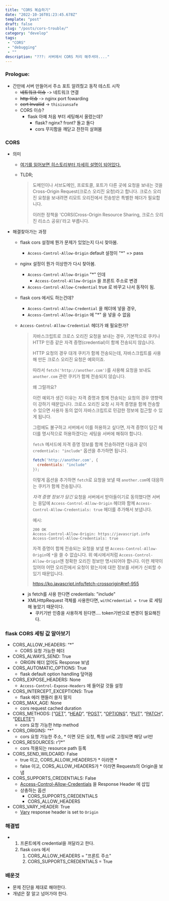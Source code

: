 ```yaml
---
title: "CORS 복습하기"
date: "2022-10-16T01:23:45.678Z"
template: "post"
draft: false
slug: "/posts/cors-trouble/"
category: "develop"
tags:
 - "CORS"
 - "debugging"
 - ""
description: "???: 서버에서 CORS 처리 해주셔야...."
---
```



### Prologue:

- 간만에 서버 만들어서 주소 포트 알려줬고 동작 테스트 시작
    - ~~네트워크 이슈~~ -> 네트워크 연결 
    - ~~http 이슈~~ -> nginx port fowarding
    - ~~cert Invaliid~~ -> `thisisunsafe`
    - CORS 이슈?
        - flask 아예 처음 부터 세팅해서 올렸는데?
            - flask? nginx? front? 돌고 돌다
            -  cors 무지함을 깨닫고 찬찬히 살펴봄

### CORS

- 의미

    - [여기를 읽어보면 히스토리부터 자세히 설명이 되어있다. ](https://ko.javascript.info/fetch-crossorigin)

    - TLDR;

        > 도메인이나 서브도메인, 프로토콜, 포트가 다른 곳에 요청을 보내는 것을 Cross-Origin Request(크로스 오리진 요청)라고 합니다. 크로스 오리진 요청을 보내려면 리모트 오리진에서 전송받은 특별한 헤더가 필요합니다.
        >
        > 이러한 정책을 'CORS(Cross-Origin Resource Sharing, 크로스 오리진 리소스 공유)'라고 부릅니다.

- 해결찾아가는 과정

    - flask cors 설정에 뭔가 문제가 있었는지 다시 찾아봄.

        - `Access-Control-Allow-Origin` default 설정이 "*" => pass

    - nginx 설정이 뭔가 이상한가 다시 찾아봄.

        - `Access-Control-Allow-Origin`  "*" 인데
            - `Access-Control-Allow-Origin` 을 프론트 주소로 변경
        - `Access-Control-Allow-Credential` true 로 바꾸고 나서 동작이 됨.

    - flask cors 에서도 하는건데?

        - `Access-Control-Allow-Credential` 을 헤더에 넣을 경우, 
        - `Access-Control-Allow-Origin` 에 "*" 을 넣을 수 없음

    - `Access-Control-Allow-Credential` 헤더가 왜 필요한가? 

        > 자바스크립트로 크로스 오리진 요청을 보내는 경우, 기본적으로 쿠키나 HTTP 인증 같은 자격 증명(credential)이 함께 전송되지 않습니다.
        >
        > HTTP 요청의 경우 대개 쿠키가 함께 전송되는데, 자바스크립트를 사용해 만든 크로스 오리진 요청은 예외이죠.
        >
        > 따라서 `fetch('http://another.com')`를 사용해 요청을 보내도 `another.com` 관련 쿠키가 함께 전송되지 않습니다.
        >
        > 왜 그럴까요?
        >
        > 이런 예외가 생긴 이유는 자격 증명과 함께 전송되는 요청의 경우 영향력이 강하기 때문입니다. 크로스 오리진 요청 시 자격 증명을 함께 전송할 수 있으면 사용자 동의 없이 자바스크립트로 민감한 정보에 접근할 수 있게 됩니다.
        >
        > 그럼에도 불구하고 서버에서 이를 허용하고 싶다면, 자격 증명이 담긴 헤더를 명시적으로 허용하겠다는 세팅을 서버에 해줘야 합니다.
        >
        > `fetch` 메서드에 자격 증명 정보를 함께 전송하려면 다음과 같이 `credentials: "include"` 옵션을 추가하면 됩니다.
        >
        > ```javascript
        > fetch('http://another.com', {
        >   credentials: "include"
        > });
        > ```
        >
        > 이렇게 옵션을 추가하면 `fetch`로 요청을 보낼 때 `another.com`에 대응하는 쿠키가 함께 전송됩니다.
        >
        > *자격 증명 정보가 담긴* 요청을 서버에서 받아들이기로 동의했다면 서버는 응답에 `Access-Control-Allow-Origin` 헤더와 함께 `Access-Control-Allow-Credentials: true` 헤더를 추가해서 보냅니다.
        >
        > 예시:
        >
        > ```http
        > 200 OK
        > Access-Control-Allow-Origin: https://javascript.info
        > Access-Control-Allow-Credentials: true
        > ```
        >
        > 자격 증명이 함께 전송되는 요청을 보낼 땐 `Access-Control-Allow-Origin`에 `*`을 쓸 수 없습니다. 위 예시에서처럼 `Access-Control-Allow-Origin`엔 정확한 오리진 정보만 명시되어야 합니다. 이런 제약이 있어야 어떤 오리진에서 요청이 왔는지에 대한 정보를 서버가 신뢰할 수 있기 때문입니다.
        >
        > https://ko.javascript.info/fetch-crossorigin#ref-955

        - js fetch를 사용 한다면 credentials: "include" 
        - XMLHttpRequest 객체를 사용한다면, `withCredential = true` 로 세팅해 놓았기 때문이다.
            - 쿠키기반 인증을 사용하게 된다면.... token기반으로 변경이 필요해진다.

### 

### flask CORS 세팅 값 알아보기 

- CORS_ALLOW_HEADERS: “*”
    - CORS 요청 가능한 헤더
- CORS_ALWAYS_SEND: True
    - ORIGIN 헤더 없어도 Response 보냄
- CORS_AUTOMATIC_OPTIONS: True
    - flask default option handling 덮어씀
- CORS_EXPOSE_HEADERS: None
    - `Access-Control-Expose-Headers` 에 들어갈 것들 설정
- CORS_INTERCEPT_EXCEPTIONS: True
    - flask 에러 핸들러 쓸지 말지
- CORS_MAX_AGE: None
    - cors request cached duration
- CORS_METHODS: [”[GET](https://tools.ietf.org/html/rfc7231#section-4.3.1)”, “[HEAD](https://tools.ietf.org/html/rfc7231#section-4.3.2)”, “[POST](https://tools.ietf.org/html/rfc7231#section-4.3.3)”, “[OPTIONS](https://tools.ietf.org/html/rfc7231#section-4.3.7)”, “[PUT](https://tools.ietf.org/html/rfc7231#section-4.3.4)”, “[PATCH](https://tools.ietf.org/html/rfc5789#section-2)”, “[DELETE](https://tools.ietf.org/html/rfc7231#section-4.3.5)”]
    - cors 요청 가능한 http method
- CORS_ORIGINS: “*”
    - cors 요청 가능한 주소, * 이면 모든 요청, 특정 url로 고정되면 해당 url만
- CORS_RESOURCES: r”/*”
    - cors 적용되는 resource path 등록
- CORS_SEND_WILDCARD: False
    - true 이고, CORS_ALLOW_HEADERS가 * 이라면 *
    - false 이고, CORS_ALLOW_HEADERS가 * 이라면 Requests의 Origin을 보냄
- CORS_SUPPORTS_CREDENTIALS: False
    -  [Access-Control-Allow-Credentials](http://www.w3.org/TR/cors/#access-control-allow-credentials-response-header)  을 Response Header 에 삽입
    - 상충하는 옵션
        - CORS_SUPPORTS_CREDENTIALS
        - CORS_ALLOW_HEADERS
- CORS_VARY_HEADER: True
    -  [Vary](https://tools.ietf.org/html/rfc7231#section-7.1.4) response header is set to `Origin`

### 해결법

- 1. 프론트에게 credential을 꺼달라고 한다. 
    2. flask cors 에서 
        1. CORS_ALLOW_HEADERS = "프론트 주소"
        2. CORS_SUPPORTS_CREDENTIALS = True

### 배운것

- 문제 진단을 제대로 해야한다.
- 개념은 잘 알고 넘어가야 한다.

